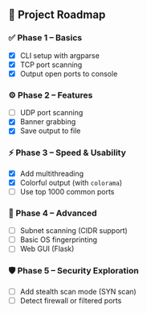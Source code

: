 ## 🚀 Project Roadmap

### ✅ Phase 1 – Basics
- [x] CLI setup with argparse
- [x] TCP port scanning
- [x] Output open ports to console

### ⚙️ Phase 2 – Features
- [ ] UDP port scanning
- [x] Banner grabbing
- [x] Save output to file

### ⚡ Phase 3 – Speed & Usability
- [x] Add multithreading
- [x] Colorful output (with `colorama`)
- [ ] Use top 1000 common ports

### 🔬 Phase 4 – Advanced
- [ ] Subnet scanning (CIDR support)
- [ ] Basic OS fingerprinting
- [ ] Web GUI (Flask)

### 🛡️ Phase 5 – Security Exploration
- [ ] Add stealth scan mode (SYN scan)
- [ ] Detect firewall or filtered ports
